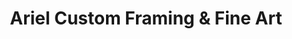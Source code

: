 ---
title: "Ariel Custom Framing & Fine Art"
url: /locust-valley/ariel-custom-framing-and-fine-art/
shop: frame
---